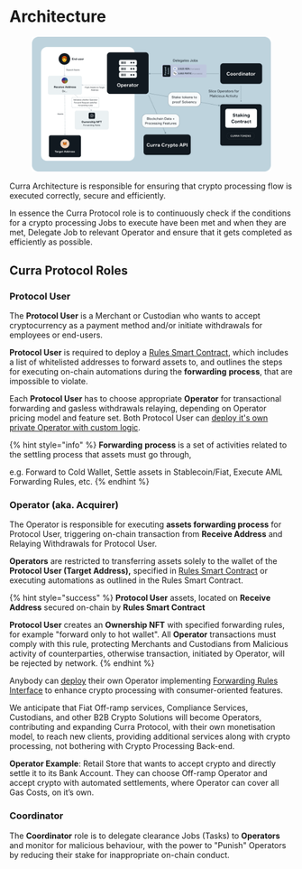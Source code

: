 # Architecture

<figure><img src="../.gitbook/assets/Frame 48098604 (1).png" alt=""><figcaption></figcaption></figure>

Curra Architecture is responsible for ensuring that crypto processing flow is executed correctly, secure and efficiently.

In essence the Curra Protocol role is to continuously check if the conditions for a crypto processing Jobs to execute have been met and when they are met, Delegate Job to relevant Operator and ensure that it gets completed as efficiently as possible.

## Curra Protocol Roles

### **Protocol User**

The **Protocol User** is a Merchant or Custodian who wants to accept cryptocurrency as a payment method and/or initiate withdrawals for employees or end-users.

**Protocol User** is required to deploy a [Rules Smart Contract](../developer-services/accept-crypto-payments/2-rules.md), which includes a list of whitelisted addresses to forward assets to, and outlines the steps for executing on-chain automations during the **forwarding** **process**, that are impossible to violate.

Each **Protocol User** has to choose appropriate **Operator** for transactional forwarding and gasless withdrawals relaying, depending on Operator pricing model and feature set. Both Protocol User can [deploy it's own private Operator with custom logic](../developer-services/deploy-operator.md).

{% hint style="info" %}
**Forwarding** **process** is a set of activities related to the settling process that assets must go through,

e.g. Forward to Cold Wallet, Settle assets in Stablecoin/Fiat, Execute AML Forwarding Rules, etc.
{% endhint %}

### **Operator (aka. Acquirer)**

The Operator is responsible for executing **assets forwarding process** for Protocol User, triggering on-chain transaction from **Receive Address** and Relaying Withdrawals for Protocol User.

**Operators** are restricted to transferring assets solely to the wallet of the **Protocol User (Target Address),** specified in [Rules Smart Contract](../developer-services/accept-crypto-payments/2-rules.md) or executing automations as outlined in the Rules Smart Contract.

{% hint style="success" %}
**Protocol User** assets, located on **Receive Address** secured on-chain by **Rules Smart Contract**

**Protocol User** creates an **Ownership NFT** with specified forwarding rules, for example "forward only to hot wallet". All **Operator** transactions must comply with this rule, protecting Merchants and Custodians from Malicious activity of counterparties, otherwise transaction, initiated by Operator, will be rejected by network.
{% endhint %}

Anybody can [deploy](../developer-services/deploy-operator.md) their own Operator implementing [Forwarding Rules Interface](../developer-services/accept-crypto-payments/2-rules.md) to enhance crypto processing with consumer-oriented features.

We anticipate that Fiat Off-ramp services, Compliance Services, Custodians, and other B2B Crypto Solutions will become Operators, contributing and expanding Curra Protocol, with their own monetisation model, to reach new clients, providing additional services along with crypto processing, not bothering with Crypto Processing Back-end.

**Operator Example**: Retail Store that wants to accept crypto and directly settle it to its Bank Account. They can choose Off-ramp Operator and accept crypto with automated settlements, where Operator can cover all Gas Costs, on it’s own.

### **Coordinator**

The **Coordinator** role is to delegate clearance Jobs (Tasks) to **Operators** and monitor for malicious behaviour, with the power to "Punish" Operators by reducing their stake for inappropriate on-chain conduct.
